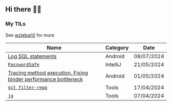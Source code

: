 ## Hi there 👋🏼

### My TILs

See [wzieba/til](https://github.com/wzieba/til) for more
<!-- blog ends -->
| Name | Category | Date |
| ---- | -------- | ---- |
| [Log SQL statements](https://github.com/wzieba/til/blob/master/Android/log-db-operations.md) | Android | 08/07/2024 |
| [`PasswordSafe`](https://github.com/wzieba/til/blob/master/IntelliJ/passwordsafe.md) | IntelliJ | 21/05/2024 |
| [Tracing method execution. Fixing binder performance bottleneck](https://github.com/wzieba/til/blob/master/Android/tracing-method-execution.md) | Android | 01/05/2024 |
| [`git filter-repo`](https://github.com/wzieba/til/blob/master/Tools/git-filter-repo.md) | Tools | 17/04/2024 |
| [`jq`](https://github.com/wzieba/til/blob/master/Tools/jq.md) | Tools | 07/04/2024 |
